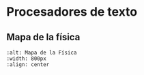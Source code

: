# Procesadores de texto

## Mapa de la física
```{image} _static/ofi.png
:alt: Mapa de la Física
:width: 800px
:align: center
